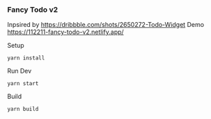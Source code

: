 ### Fancy Todo v2

Inpsired by https://dribbble.com/shots/2650272-Todo-Widget
Demo https://112211-fancy-todo-v2.netlify.app/

Setup
```
yarn install
```

Run Dev
```
yarn start
```

Build
```
yarn build
```